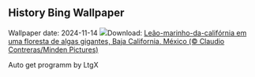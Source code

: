 ## History Bing Wallpaper
Wallpaper date: 2024-11-14
![](https://www.bing.com/th?id=OHR.KelpForest_PT-BR4486917005_UHD.jpg&w=1000)Download: [Leão-marinho-da-califórnia em uma floresta de algas gigantes, Baja California, México (© Claudio Contreras/Minden Pictures)](https://www.bing.com/th?id=OHR.KelpForest_PT-BR4486917005_UHD.jpg)

Auto get programm by LtgX
